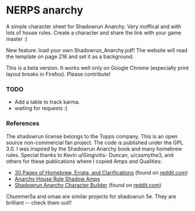# NERPS anarchy
A simple character sheet for Shadowrun Anarchy. Very inoffical and with lots of house rules. Create a character and share the link with your game master :)

New feature: load your own Shadowrun_Anarchy.pdf! The website will read the template on page 216 and set it as a background.

This is a beta version. It works well only on Google Chrome (especially print layout breaks in Firefox). Please contribute!

### TODO

* Add a table to track karma.
* waiting for requests :)

### References

The shadowrun license belongs to the Topps company. This is an open source non-commercial fan project. The code is published under the GPL 3.0. I was inspired by the Shadowrun Anarchy book and many homebrew rules. Special thanks to Kevin u/Gingivitis- Duncan, u/cssmythe3, and others for these publications where I copied Amps and Qualities:
	
* [30 Pages of Homebrew, Errata, and Clarifications](https://docs.google.com/document/d/1lNqqJUcNekGDl0u0O-f-W1tTq-ZRNYUsYh19WIkwWfk/edit?usp=sharing) (found on [reddit.com](https://www.reddit.com/r/Shadowrun/comments/84wzwy/anarchy_30_pages_of_homebrew_errata_and/))
* [Anarchy House Rule Shadow Amps](https://www.surprisethreat.com/single-post/2018/07/20/Anarchy-House-Rule-Shadow-Amps)
* [Shadowrun Anarchy Character Builder](https://docs.google.com/spreadsheets/d/12-YN0UWI9N8mRf9gta6wHLtmAvLaTu9DVJxLSrPZf7E/edit?usp=sharing) (found on [reddit.com](https://www.reddit.com/r/Shadowrun/comments/7zpn47/i_built_a_new_improved_version_of_a_shadowrun/))

Chummer5a and omae are similar projects for shadowrun 5e. They are brilliant -- check them out!!